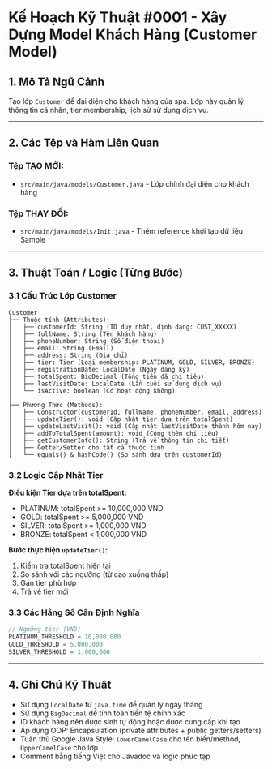 # Kế Hoạch Kỹ Thuật #0001 - Xây Dựng Model Khách Hàng (Customer Model)

## 1. Mô Tả Ngữ Cảnh

Tạo lớp `Customer` để đại diện cho khách hàng của spa. Lớp này quản lý thông tin cá nhân, tier membership, lịch sử sử dụng dịch vụ.

---

## 2. Các Tệp và Hàm Liên Quan

### Tệp TẠO MỚI:

- `src/main/java/models/Customer.java` - Lớp chính đại diện cho khách hàng

### Tệp THAY ĐỔI:

- `src/main/java/models/Init.java` - Thêm reference khởi tạo dữ liệu Sample

---

## 3. Thuật Toán / Logic (Từng Bước)

### 3.1 Cấu Trúc Lớp Customer

```
Customer
├── Thuộc tính (Attributes):
│   ├── customerId: String (ID duy nhất, định dạng: CUST_XXXXX)
│   ├── fullName: String (Tên khách hàng)
│   ├── phoneNumber: String (Số điện thoại)
│   ├── email: String (Email)
│   ├── address: String (Địa chỉ)
│   ├── tier: Tier (Loại membership: PLATINUM, GOLD, SILVER, BRONZE)
│   ├── registrationDate: LocalDate (Ngày đăng ký)
│   ├── totalSpent: BigDecimal (Tổng tiền đã chi tiêu)
│   ├── lastVisitDate: LocalDate (Lần cuối sử dụng dịch vụ)
│   └── isActive: boolean (Có hoạt động không)
│
├── Phương Thức (Methods):
│   ├── Constructor(customerId, fullName, phoneNumber, email, address)
│   ├── updateTier(): void (Cập nhật tier dựa trên totalSpent)
│   ├── updateLastVisit(): void (Cập nhật lastVisitDate thành hôm nay)
│   ├── addToTotalSpent(amount): void (Cộng thêm chi tiêu)
│   ├── getCustomerInfo(): String (Trả về thông tin chi tiết)
│   ├── Getter/Setter cho tất cả thuộc tính
│   └── equals() & hashCode() (So sánh dựa trên customerId)
```

### 3.2 Logic Cập Nhật Tier

**Điều kiện Tier dựa trên totalSpent:**

- PLATINUM: totalSpent >= 10,000,000 VND
- GOLD: totalSpent >= 5,000,000 VND
- SILVER: totalSpent >= 1,000,000 VND
- BRONZE: totalSpent < 1,000,000 VND

**Bước thực hiện `updateTier()`:**

1. Kiểm tra totalSpent hiện tại
2. So sánh với các ngưỡng (từ cao xuống thấp)
3. Gán tier phù hợp
4. Trả về tier mới

### 3.3 Các Hằng Số Cần Định Nghĩa

```java
// Ngưỡng tier (VND)
PLATINUM_THRESHOLD = 10,000,000
GOLD_THRESHOLD = 5,000,000
SILVER_THRESHOLD = 1,000,000
```

---

## 4. Ghi Chú Kỹ Thuật

- Sử dụng `LocalDate` từ `java.time` để quản lý ngày tháng
- Sử dụng `BigDecimal` để tính toán tiền tệ chính xác
- ID khách hàng nên được sinh tự động hoặc được cung cấp khi tạo
- Áp dụng OOP: Encapsulation (private attributes + public getters/setters)
- Tuân thủ Google Java Style: `lowerCamelCase` cho tên biến/method, `UpperCamelCase` cho lớp
- Comment bằng tiếng Việt cho Javadoc và logic phức tạp
